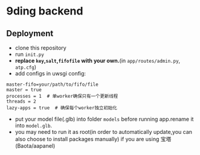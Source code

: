 # 9ding backend

## Deployment

- clone this repository
- run `init.py`
- **replace `key`,`salt`,`fifofile` with your own.**(in `app/routes/admin.py`, `atp.cfg`)
- add configs in uwsgi config:

```config
master-fifo=your/path/to/fifo/file
master = true
processes = 1  # 单worker确保只有一个更新线程
threads = 2
lazy-apps = true  # 确保每个worker独立初始化
```

- put your model file(.glb) into folder `models` before running app.rename it into `model.glb`.
- you may need to run it as root(in order to automatically update,you can also choose to install packages manually) if you are using 宝塔(Baota/aapanel)
